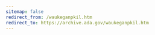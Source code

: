 ```yaml
---
sitemap: false 
redirect_from: /waukeganpkil.htm 
redirect_to: https://archive.ada.gov/waukeganpkil.htm 
---
```

